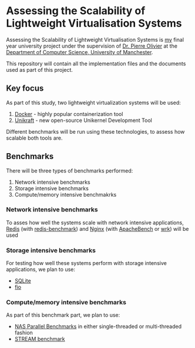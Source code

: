 # Assessing the Scalability of Lightweight Virtualisation Systems

Assessing the Scalability of Lightweight Virtualisation Systems is [my](https://github.com/andrejvelichkovski) final year university project under the supervision of [Dr. Pierre Olivier](https://sites.google.com/view/pierreolivier/) at the [Department of Computer Science, University of Manchester](https://cs.manchester.ac.uk).

This repository will contain all the implementation files and the documents used as part of this project.

## Key focus

As part of this study, two lightweight virtualization systems will be used:
1. [Docker](https://www.docker.com) - highly popular containerization tool
2. [Unikraft](https://unikraft.org) - new open-source Unikernel Development Tool

Different benchmarks will be run using these technologies, to assess how scalable both tools are.

## Benchmarks

There will be three types of benchmarks performed:
1. Network intensive benchmarks
2. Storage intensive benchmarks
3. Compute/memory intensive benchmakrks

### Network intensive benchmarks

To asses how well the systems scale with network intensive applications, [Redis](https://redis.io) (with [redis-benchmark](https://redis.io/docs/reference/optimization/benchmarks/)) and [Nginx](https://www.nginx.com) (with [ApacheBench](https://httpd.apache.org/docs/2.4/programs/ab.html) or [wrk](https://github.com/wg/wrk)) will be used

### Storage intensive benchmarks

For testing how well these systems perform with storage intensive applications, we plan to use:
* [SQLite](https://www.sqlite.org/index.html)
* [fio](https://fio.readthedocs.io/en/latest/fio_doc.html)

### Compute/memory intensive benchmarks

As part of this benchmark part, we plan to use:
* [NAS Parallel Benchmarks](https://www.nas.nasa.gov/software/npb.html) in either single-threaded or multi-threaded fashion
* [STREAM benchmark](https://www.cs.virginia.edu/stream/)
